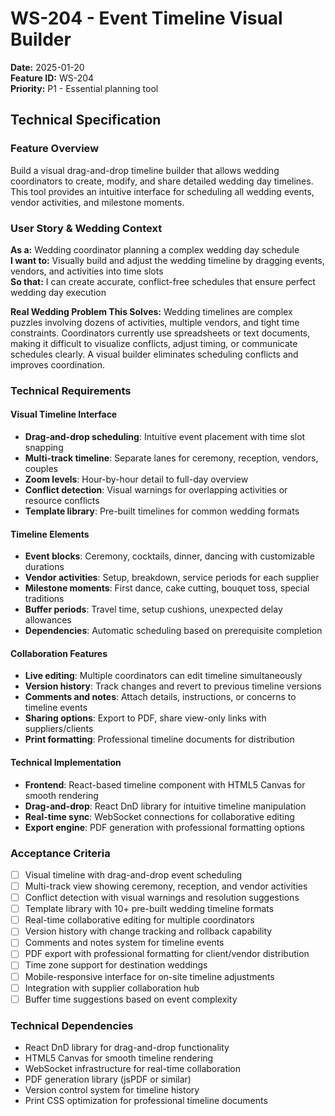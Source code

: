 # WS-204 - Event Timeline Visual Builder

**Date:** 2025-01-20  
**Feature ID:** WS-204  
**Priority:** P1 - Essential planning tool  

## Technical Specification

### Feature Overview
Build a visual drag-and-drop timeline builder that allows wedding coordinators to create, modify, and share detailed wedding day timelines. This tool provides an intuitive interface for scheduling all wedding events, vendor activities, and milestone moments.

### User Story & Wedding Context
**As a:** Wedding coordinator planning a complex wedding day schedule  
**I want to:** Visually build and adjust the wedding timeline by dragging events, vendors, and activities into time slots  
**So that:** I can create accurate, conflict-free schedules that ensure perfect wedding day execution  

**Real Wedding Problem This Solves:**
Wedding timelines are complex puzzles involving dozens of activities, multiple vendors, and tight time constraints. Coordinators currently use spreadsheets or text documents, making it difficult to visualize conflicts, adjust timing, or communicate schedules clearly. A visual builder eliminates scheduling conflicts and improves coordination.

### Technical Requirements

#### Visual Timeline Interface
- **Drag-and-drop scheduling**: Intuitive event placement with time slot snapping
- **Multi-track timeline**: Separate lanes for ceremony, reception, vendors, couples
- **Zoom levels**: Hour-by-hour detail to full-day overview
- **Conflict detection**: Visual warnings for overlapping activities or resource conflicts
- **Template library**: Pre-built timelines for common wedding formats

#### Timeline Elements
- **Event blocks**: Ceremony, cocktails, dinner, dancing with customizable durations
- **Vendor activities**: Setup, breakdown, service periods for each supplier
- **Milestone moments**: First dance, cake cutting, bouquet toss, special traditions
- **Buffer periods**: Travel time, setup cushions, unexpected delay allowances
- **Dependencies**: Automatic scheduling based on prerequisite completion

#### Collaboration Features
- **Live editing**: Multiple coordinators can edit timeline simultaneously
- **Version history**: Track changes and revert to previous timeline versions
- **Comments and notes**: Attach details, instructions, or concerns to timeline events
- **Sharing options**: Export to PDF, share view-only links with suppliers/clients
- **Print formatting**: Professional timeline documents for distribution

#### Technical Implementation
- **Frontend**: React-based timeline component with HTML5 Canvas for smooth rendering
- **Drag-and-drop**: React DnD library for intuitive timeline manipulation
- **Real-time sync**: WebSocket connections for collaborative editing
- **Export engine**: PDF generation with professional formatting options

### Acceptance Criteria
- [ ] Visual timeline with drag-and-drop event scheduling
- [ ] Multi-track view showing ceremony, reception, and vendor activities
- [ ] Conflict detection with visual warnings and resolution suggestions
- [ ] Template library with 10+ pre-built wedding timeline formats
- [ ] Real-time collaborative editing for multiple coordinators
- [ ] Version history with change tracking and rollback capability
- [ ] Comments and notes system for timeline events
- [ ] PDF export with professional formatting for client/vendor distribution
- [ ] Time zone support for destination weddings
- [ ] Mobile-responsive interface for on-site timeline adjustments
- [ ] Integration with supplier collaboration hub
- [ ] Buffer time suggestions based on event complexity

### Technical Dependencies
- React DnD library for drag-and-drop functionality
- HTML5 Canvas for smooth timeline rendering
- WebSocket infrastructure for real-time collaboration
- PDF generation library (jsPDF or similar)
- Version control system for timeline history
- Print CSS optimization for professional timeline documents